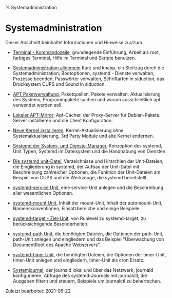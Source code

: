 % Systemadministration

# Systemadministration

Dieser Abschnitt beinhaltet Informationen und Hinweise zur/zum

+ [Terminal - Kommandozeile](0701-term-konsole_de.md#systemadministration), grundlegende Einführung, Arbeit als root, farbiges Terminal, Hilfe im Terminal und Skripte benutzen.

+ [Systemadministration allgemein](0702-sys-admin-gen_de.md#systemadministration-allgemein) Kurz und knapp, ein Steifzug durch die Systemadministration; Bootoptionen, systemd - Dienste verwalten, Prozesse beenden, Passwörter verwalten, Schriftarten in siduction, das Drucksystem CUPS und Sound in siduction.

+ [APT Paketverwaltung](0705-sys-admin-apt_de.md#apt-paketverwaltung), Paketquellen, Pakete verwalten, Aktualisierung des Systems, Programmpakete suchen und warum ausschließlich apt verwendet werden soll. 

+ [Lokaler APT-Mirror](0706-sys-admin-apt-localmirr_de.md#lokaler-apt-mirror); Apt-Cacher, der Proxy-Server für Debian-Pakete. Server installieren und die Client Konfiguration.

+ [Neue Kernel installieren](0707-sys-admin-kern-upg_de.md#kernel-upgrade), Kernel-Aktualisierung ohne Systemaktualisierung, 3rd Party Module und alte Kernel entfernen.

+ [Systemd der System- und Dienste-Manager](0710-systemd-start_de.md#systemd-der-system--und-dienste-manager), Konzeption des systemd, Unit Typen, Systemd im Dateisystem und die Handhabung von Diensten.

+ [Die systemd unit-Datei](0711-systemd-unit-datei_de.md#systemd-unit-datei), Verzeichnisse und Hirarchien der Unit-Dateien, die Eingliederung in systemd, der Aufbau der Unit-Datei mit Beschreibung zahlreicher Optionen, die Funktion der Unit-Dateien am Beispiel von CUPS und die Werkzeuge, die systemd bereitstellt,

+ [systemd-service Unit](0712-systemd-service_de.md#systemd-service), eine service-Unit anlegen und die Beschreibung aller wesentlichen Optionen.

+ [systemd-mount Unit](0713-systemd-mount_de.md#systemd-mount), Inhalt der mount-Unit, Inhalt der automount-Unit, Namenskonventionen, Einsatzbereiche und einige Beispiele.

+ [systemd-target - Ziel-Unit](0714-systemd-target_de.md#systemd-target---ziel-unit), von Runlevel zu systemd-target, zu berücksichtigende Besonderheiten. 

+ [systemd-path Unit](0715-systemd-path_de.md#systemd-path), die benötigten Dateien, die Optionen der path-Unit, path-Unit anlegen und eingliedern und das Beispiel "Überwachung von DocumentRoot des Apache Webservers".

+ [systemd-timer Unit](0716-systemd-timer_de.md#systemd-timer), die benötigten Dateien, die Optionen der timer-Unit, timer-Unit anlegen und eingliedern, timer-Unit als cron Ersatz.

+ [Systemjournal](0717-systemd-journald_de.md#systemjournal), der journald lokal und über das Netzwerk, journald konfigurieren, Abfrage des systemd-Journals mit journalctl, die Ausgaben filtern und steuern, Beispiele um journalctl zu beherrschen.

<div id="rev">Zuletzt bearbeitet: 2021-05-22</div>
